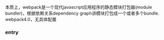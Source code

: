 本质上，webpack是一个现代javascript应用程序的静态模块打包器(module bundler)，根据依赖关系dependency graph讲模块打包成一个或者多个bundle.
webpack4.0，无具体配置 
### entry
